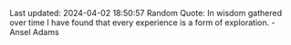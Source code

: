Last updated: 2024-04-02 18:50:57
Random Quote: In wisdom gathered over time I have found that every experience is a form of exploration. - Ansel Adams